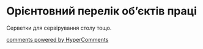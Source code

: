 <div id="hypercomments_widget" class="js-hypercomments-widget invisible"></div>

# Орієнтовний перелік об’єктів праці

Серветки для сервірування столу тощо.

<div class="js-hypercomments-container">
<a href="http://hypercomments.com" class="hc-link" title="comments widget">comments powered by HyperComments</a>
</div>